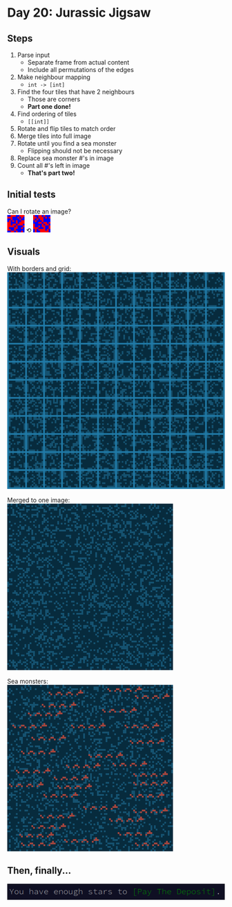# Day 20: Jurassic Jigsaw

## Steps

1. Parse input
   + Separate frame from actual content
   + Include all permutations of the edges
1. Make neighbour mapping
   + `int -> [int]`
1. Find the four tiles that have 2 neighbours
   + Those are corners
   + **Part one done!**
1. Find ordering of tiles
   + `[[int]]`
1. Rotate and flip tiles to match order
1. Merge tiles into full image
1. Rotate until you find a sea monster
   + Flipping should not be necessary
1. Replace sea monster #'s in image
1. Count all #'s left in image
   + **That's part two!**

## Initial tests

Can I rotate an image?  
![original](asdf.png) ⟲  ![rotated](asdfrot.png)

## Visuals

With borders and grid:  
![with borders](borders.png)

Merged to one image:  
![assembled](merged.png)

Sea monsters:  
![with monsters](monsters.png)

## Then, finally...

![victory!](victory.png)
